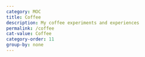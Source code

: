 ```yaml
---
category: MOC
title: Coffee
description: My coffee experiments and experiences
permalink: /coffee
cat-value: Coffee
category-order: 11
group-by: none
---
```


